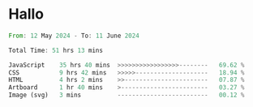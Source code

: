 # Hallo
<!--START_SECTION:waka-->

```rust
From: 12 May 2024 - To: 11 June 2024

Total Time: 51 hrs 13 mins

JavaScript    35 hrs 40 mins  >>>>>>>>>>>>>>>>>--------   69.62 %
CSS           9 hrs 42 mins   >>>>>--------------------   18.94 %
HTML          4 hrs 2 mins    >>-----------------------   07.87 %
Artboard      1 hr 40 mins    >------------------------   03.27 %
Image (svg)   3 mins          -------------------------   00.12 %
```

<!--END_SECTION:waka-->
